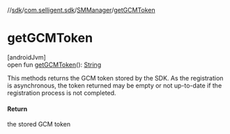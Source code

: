 //[sdk](../../../index.md)/[com.selligent.sdk](../index.md)/[SMManager](index.md)/[getGCMToken](get-g-c-m-token.md)

# getGCMToken

[androidJvm]\
open fun [getGCMToken](get-g-c-m-token.md)(): [String](https://developer.android.com/reference/kotlin/java/lang/String.html)

This methods returns the GCM token stored by the SDK. As the registration is asynchronous, the token returned may be empty or not up-to-date if the registration process is not completed.

#### Return

the stored GCM token

